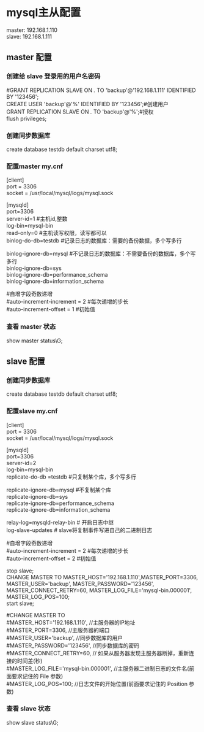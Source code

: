 # mysql主从配置

master: 192.168.1.110  
slave:  192.168.1.111  

## master 配置

### 创建给 slave 登录用的用户名密码
#GRANT REPLICATION SLAVE ON *.* TO 'backup'@'192.168.1.111' IDENTIFIED BY '123456';  
CREATE USER 'backup'@'%' IDENTIFIED BY '123456';#创建用户  
GRANT REPLICATION SLAVE ON *.* TO 'backup'@'%';#授权  
flush privileges;  

### 创建同步数据库 
create database testdb default charset utf8;  

### 配置master my.cnf
[client]  
port = 3306  
socket = /usr/local/mysql/logs/mysql.sock  

[mysqld]  
port=3306  
server-id=1    #主机id,整数  
log-bin=mysql-bin  
read-only=0  #主机读写权限，读写都可以  
binlog-do-db=testdb   #记录日志的数据库：需要的备份数据，多个写多行  

binlog-ignore-db=mysql #不记录日志的数据库：不需要备份的数据库，多个写多行  
binlog-ignore-db=sys  
binlog-ignore-db=performance_schema  
binlog-ignore-db=information_schema  

#自增字段奇数递增  
#auto-increment-increment = 2  #每次递增的步长  
#auto-increment-offset = 1  #初始值  

### 查看 master 状态
show master status\G;  


## slave 配置

### 创建同步数据库 
create database testdb default charset utf8;  

### 配置slave my.cnf  

[client]  
port = 3306  
socket = /usr/local/mysql/logs/mysql.sock  

[mysqld]  
port=3306  
server-id=2  
log-bin=mysql-bin  
replicate-do-db =testdb #只复制某个库，多个写多行  

replicate-ignore-db=mysql #不复制某个库  
replicate-ignore-db=sys  
replicate-ignore-db=performance_schema  
replicate-ignore-db=information_schema  

relay-log=mysqld-relay-bin  # 开启日志中继  
log-slave-updates  # slave将复制事件写进自己的二进制日志  

#自增字段奇数递增  
#auto-increment-increment = 2  #每次递增的步长  
#auto-increment-offset = 2  #初始值  

stop slave;  
CHANGE MASTER TO MASTER_HOST='192.168.1.110',MASTER_PORT=3306, MASTER_USER='backup', MASTER_PASSWORD='123456', MASTER_CONNECT_RETRY=60, MASTER_LOG_FILE='mysql-bin.000001', MASTER_LOG_POS=100;  
start slave;  

#CHANGE MASTER TO  
#MASTER_HOST='192.168.1.110', //主服务器的IP地址  
#MASTER_PORT=3306, //主服务器的端口  
#MASTER_USER='backup', //同步数据库的用户  
#MASTER_PASSWORD='123456', //同步数据库的密码  
#MASTER_CONNECT_RETRY=60,  // 如果从服务器发现主服务器断掉，重新连接的时间差(秒)  
#MASTER_LOG_FILE='mysql-bin.000001', //主服务器二进制日志的文件名(前面要求记住的 File 参数)  
#MASTER_LOG_POS=100; //日志文件的开始位置(前面要求记住的 Position 参数)  

### 查看 slave 状态
show slave status\G;  
